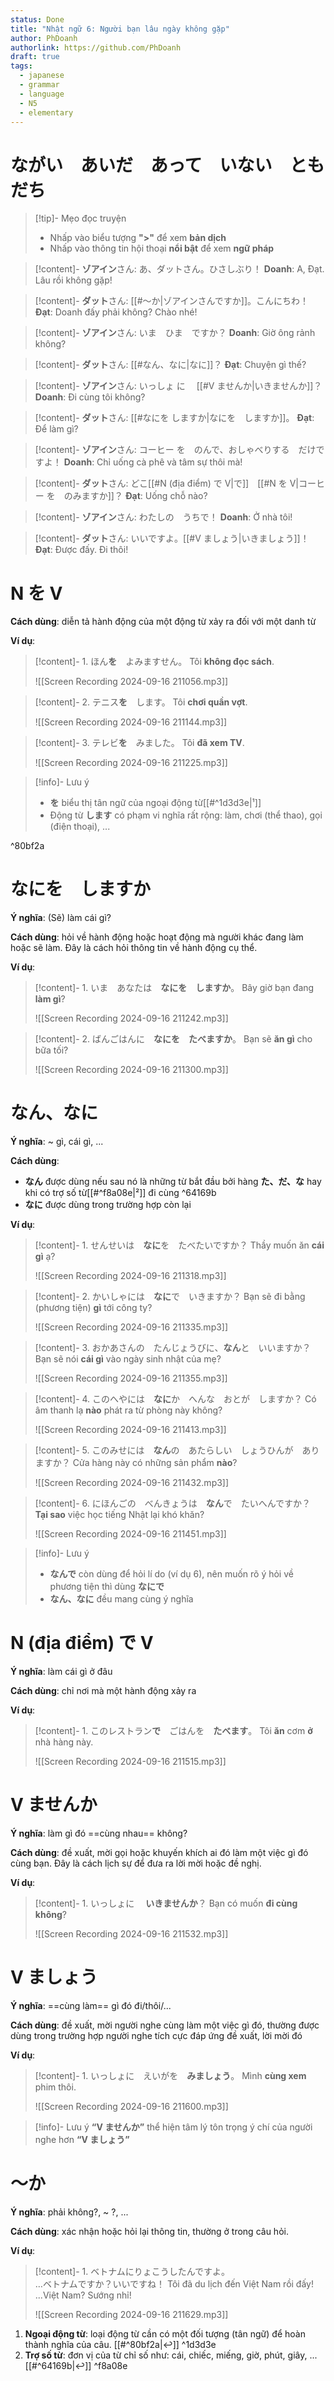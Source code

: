 ```yaml
---
status: Done
title: "Nhật ngữ 6: Người bạn lâu ngày không gặp"
author: PhDoanh
authorlink: https://github.com/PhDoanh
draft: true
tags:
  - japanese
  - grammar
  - language
  - N5
  - elementary
---
```

# ながい　あいだ　あって　いない　ともだち
> [!tip]- Mẹo đọc truyện
> - Nhấp vào biểu tượng **">"** để xem **bản dịch**
> - Nhấp vào thông tin hội thoại **nổi bật** để xem **ngữ pháp**

> [!content]- **ゾアイン**さん: あ、ダットさん。ひさしぶり！
> **Doanh**: A, Đạt. Lâu rồi không gặp!

> [!content]- **ダット**さん:  [[#～か|ゾアインさんですか]]。こんにちわ！
> **Đạt**: Doanh đấy phải không? Chào nhé!

> [!content]- **ゾアイン**さん: いま　ひま　ですか？
> **Doanh**: Giờ ông rảnh không?

> [!content]- **ダット**さん: [[#なん、なに|なに]]？
> **Đạt**: Chuyện gì thế? 

> [!content]- **ゾアイン**さん: いっしょ に 　[[#V ませんか|いきませんか]]？
> **Doanh**: Đi cùng tôi không?

> [!content]- **ダット**さん: [[#なにを しますか|なにを　しますか]]。
> **Đạt**: Để làm gì?

> [!content]- **ゾアイン**さん: コーヒー を　のんで、おしゃべりする　だけですよ！
> **Doanh**: Chỉ uống cà phê và tâm sự thôi mà! 

> [!content]- **ダット**さん: どこ[[#N (địa điểm) で V|で]]　[[#N を V|コーヒー を　のみますか]]？
> **Đạt**: Uống chỗ nào?

> [!content]- **ゾアイン**さん: わたしの　うちで！
> **Doanh**: Ở nhà tôi! 

> [!content]- **ダット**さん: いいですよ。[[#V ましょう|いきましょう]]！
> **Đạt**: Được đấy. Đi thôi!

# N を V
**Cách dùng**: diễn tả hành động của một động từ xảy ra đối với một danh từ

**Ví dụ**:
> [!content]- 1\. ほん**を**　よみますせん。
> Tôi **không đọc sách**.
> 
> ![[Screen Recording 2024-09-16 211056.mp3]]

> [!content]- 2\. テニス**を**　します。
> Tôi **chơi quần vợt**.
> 
> ![[Screen Recording 2024-09-16 211144.mp3]]

> [!content]- 3\. テレビ**を**　みました。
> Tôi **đã xem TV**.
> 
> ![[Screen Recording 2024-09-16 211225.mp3]]

> [!info]- Lưu ý
> - **を** biểu thị tân ngữ của ngoại động từ[[#^1d3d3e|¹]] 
> - Động từ **します** có phạm vi nghĩa rất rộng: làm, chơi (thể thao), gọi (điện thoại), ...  

^80bf2a

# なにを　しますか
**Ý nghĩa**: (Sẽ) làm cái gì?

**Cách dùng**: hỏi về hành động hoặc hoạt động mà người khác đang làm hoặc sẽ làm. Đây là cách hỏi thông tin về hành động cụ thể.

**Ví dụ**:
> [!content]- 1\. いま　あなたは　**なにを　しますか**。
> Bây giờ bạn đang **làm gì**?
> 
> ![[Screen Recording 2024-09-16 211242.mp3]]

> [!content]- 2\. ばんごはんに　**なにを　たべますか**。
> Bạn sẽ **ăn gì** cho bữa tối?
> 
> ![[Screen Recording 2024-09-16 211300.mp3]]

# なん、なに
**Ý nghĩa**: ~ gì, cái gì, ...

**Cách dùng**:
- **なん** được dùng nếu sau nó là những từ bắt đầu bởi hàng **た、だ、な** hay khi có trợ số từ[[#^f8a08e|²]] đi cùng ^64169b
- **なに** được dùng trong trường hợp còn lại

**Ví dụ**:
> [!content]- 1\. せんせいは　**なに**を　たべたいですか？
> Thầy muốn ăn **cái gì** ạ?
> 
> ![[Screen Recording 2024-09-16 211318.mp3]]

> [!content]- 2\. かいしゃには　**なに**で　いきますか？
> Bạn sẽ đi bằng (phương tiện) **gì** tới công ty?
> 
> ![[Screen Recording 2024-09-16 211335.mp3]]

> [!content]- 3\. おかあさんの　たんじょうびに、**なん**と　いいますか？
> Bạn sẽ nói **cái gì** vào ngày sinh nhật của mẹ?
> 
> ![[Screen Recording 2024-09-16 211355.mp3]]

> [!content]- 4\. このへやには　**なに**か　へんな　おとが　しますか？
> Có âm thanh lạ **nào** phát ra từ phòng này không?
> 
> ![[Screen Recording 2024-09-16 211413.mp3]]

> [!content]- 5\. このみせには　**なん**の　あたらしい　しょうひんが　ありますか？
> Cửa hàng này có những sản phẩm **nào**?
> 
> ![[Screen Recording 2024-09-16 211432.mp3]]

> [!content]- 6\. にほんごの　べんきょうは　**なん**で　たいへんですか？
> **Tại sao** việc học tiếng Nhật lại khó khăn?
> 
> ![[Screen Recording 2024-09-16 211451.mp3]]

> [!info]- Lưu ý
> - **なんで** còn dùng để hỏi lí do (ví dụ 6), nên muốn rõ ý hỏi về phương tiện thì dùng **なにで**
> - **なん、なに** đều mang cùng ý nghĩa

# N (địa điểm) で V
**Ý nghĩa**: làm cái gì ở đâu

**Cách dùng**: chỉ nơi mà một hành động xảy ra

**Ví dụ**:
> [!content]- 1\. このレストラン**で**　ごはんを　**たべます**。
> Tôi **ăn** cơm **ở** nhà hàng này.
> 
> ![[Screen Recording 2024-09-16 211515.mp3]]

# V ませんか
**Ý nghĩa**: làm gì đó ==cùng nhau== không?

**Cách dùng**: đề xuất, mời gọi hoặc khuyến khích ai đó làm một việc gì đó cùng bạn. Đây là cách lịch sự để đưa ra lời mời hoặc đề nghị.

**Ví dụ**:
> [!content]- 1\. いっしょに　 **いきませんか**？
> Bạn có muốn **đi cùng không**?
> 
> ![[Screen Recording 2024-09-16 211532.mp3]]

# V ましょう
**Ý nghĩa**: ==cùng làm== gì đó đi/thôi/... 

**Cách dùng**: đề xuất, mời người nghe cùng làm một việc gì đó, thường được dùng trong trường hợp người nghe tích cực đáp ứng đề xuất, lời mời đó

**Ví dụ**:
> [!content]- 1\. いっしょに　えいがを　**みましょう**。
> Mình **cùng xem** phim thôi.
> 
> ![[Screen Recording 2024-09-16 211600.mp3]]

> [!info]- Lưu ý
> **“V ませんか”** thể hiện tâm lý tôn trọng ý chí của người nghe hơn **“V ましょう”**

# ～か
**Ý nghĩa**: phải không?, ~ ?, ...

**Cách dùng**: xác nhận hoặc hỏi lại thông tin, thường ở trong câu hỏi.

**Ví dụ**:
> [!content]- 1\. ベトナムにりょこうしたんですよ。<br>…ベトナムですか？いいですね！
> Tôi đã du lịch đến Việt Nam rồi đấy!
> ...Việt Nam? Sướng nhỉ!
> 
> ![[Screen Recording 2024-09-16 211629.mp3]]

1. **Ngoại động từ**: loại động từ cần có một đối tượng (tân ngữ) để hoàn thành nghĩa của câu. [[#^80bf2a|↩️]] ^1d3d3e
2. **Trợ số từ**: đơn vị của từ chỉ số như: cái, chiếc, miếng, giờ, phút, giây, ... [[#^64169b|↩️]] ^f8a08e
